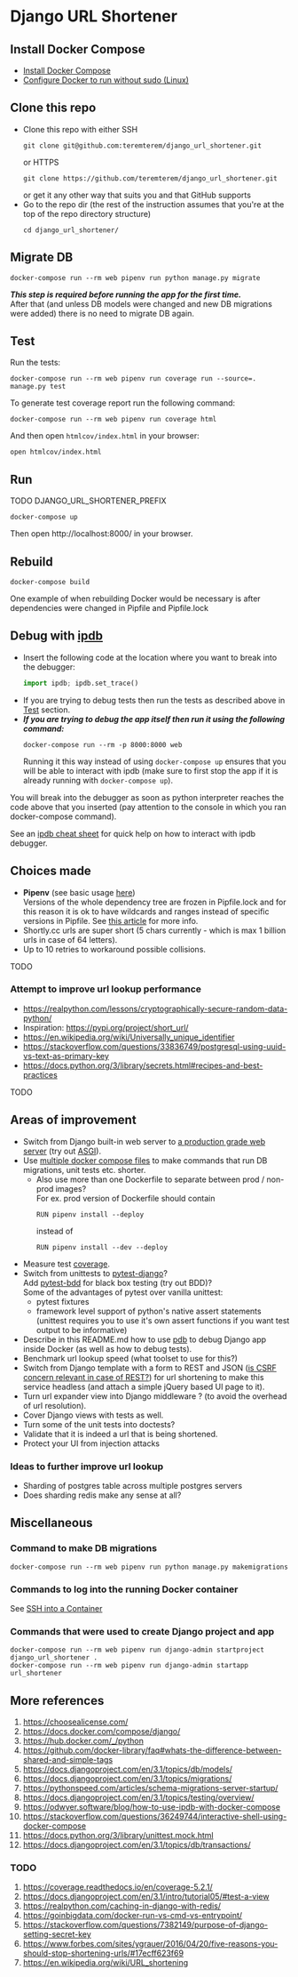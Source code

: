 # Django URL Shortener

## Install Docker Compose

- [Install Docker Compose](https://docs.docker.com/compose/install/)
- [Configure Docker to run without sudo (Linux)](
   https://docs.docker.com/engine/install/linux-postinstall/)

## Clone this repo
- Clone this repo with either SSH
   ```
   git clone git@github.com:teremterem/django_url_shortener.git
   ```
   or HTTPS
   ```
   git clone https://github.com/teremterem/django_url_shortener.git
   ```
   or get it any other way that suits you and that GitHub supports
- Go to the repo dir (the rest of the instruction assumes
   that you're at the top of the repo directory structure)
   ```
   cd django_url_shortener/
   ```

## Migrate DB

```
docker-compose run --rm web pipenv run python manage.py migrate
```
***This step is required before running the app for the first time.***  
After that (and unless DB models were changed and new DB migrations were added)
there is no need to migrate DB again.

## Test

Run the tests:
```
docker-compose run --rm web pipenv run coverage run --source=. manage.py test
```

To generate test coverage report run the following command:
```
docker-compose run --rm web pipenv run coverage html
```
And then open `htmlcov/index.html` in your browser:
```
open htmlcov/index.html
```

## Run

TODO DJANGO_URL_SHORTENER_PREFIX

```
docker-compose up
```
Then open http://localhost:8000/ in your browser.

## Rebuild

```
docker-compose build
```
One example of when rebuilding Docker would be necessary is after dependencies were changed in Pipfile and Pipfile.lock

## Debug with [ipdb](https://github.com/gotcha/ipdb)

- Insert the following code at the location where you want to break into the debugger:
  ```python
  import ipdb; ipdb.set_trace()
  ```
- If you are trying to debug tests then run the tests as described above in [Test](#Test) section.
- ***If you are trying to debug the app itself then run it using the following command:***
  ```
  docker-compose run --rm -p 8000:8000 web
  ```
  Running it this way instead of using ```docker-compose up```
  ensures that you will be able to interact with ipdb (make sure to first stop the app if it is already running with
  ```docker-compose up```).

You will break into the debugger as soon as python interpreter reaches the code above that you inserted (pay attention
to the console in which you ran docker-compose command).

See an [ipdb cheat sheet](https://wangchuan.github.io/coding/2017/07/12/ipdb-cheat-sheet.html) for quick help on how to
interact with ipdb debugger.

## Choices made

- **Pipenv** (see basic usage [here](https://pipenv-fork.readthedocs.io/en/latest/basics.html))  
  Versions of the whole dependency tree are frozen in Pipfile.lock and for this reason it is ok to have wildcards and
  ranges instead of specific versions in Pipfile. See [this article](https://realpython.com/pipenv-guide/) for more
  info.
- Shortly.cc urls are super short (5 chars currently - which is max 1 billion urls in case of 64 letters).
- Up to 10 retries to workaround possible collisions.

TODO

### Attempt to improve url lookup performance

- https://realpython.com/lessons/cryptographically-secure-random-data-python/
- Inspiration: https://pypi.org/project/short_url/
- https://en.wikipedia.org/wiki/Universally_unique_identifier
- https://stackoverflow.com/questions/33836749/postgresql-using-uuid-vs-text-as-primary-key
- https://docs.python.org/3/library/secrets.html#recipes-and-best-practices

TODO

## Areas of improvement

- Switch from Django built-in web server to [a production grade web server](
  https://docs.djangoproject.com/en/3.1/howto/deployment/asgi/) (try out [ASGI](
  https://asgi.readthedocs.io/en/latest/)).
- Use [multiple docker compose files](
  https://runnable.com/docker/advanced-docker-compose-configuration#using-multiple-docker-compose-files)
  to make commands that run DB migrations, unit tests etc. shorter.
  - Also use more than one Dockerfile to separate between prod / non-prod images?  
    For ex. prod version of Dockerfile should contain
    ```
    RUN pipenv install --deploy
    ```
    instead of
    ```
    RUN pipenv install --dev --deploy
    ```
- Measure test [coverage](https://coverage.readthedocs.io/en/coverage-5.2.1/).
- Switch from unittests to [pytest-django](https://pytest-django.readthedocs.io/en/latest/)?  
  Add [pytest-bdd](
  https://automationpanda.com/2018/10/22/python-testing-101-pytest-bdd/) for black box testing (try out BDD)?  
  Some of the advantages of pytest over vanilla unittest:
  - pytest fixtures
  - framework level support of python's native assert statements
    (unittest requires you to use it's own assert functions if you want test output to be informative)
- Describe in this README.md how to use [pdb](https://docs.python.org/3/library/pdb.html)
  to debug Django app inside Docker (as well as how to debug tests).
- Benchmark url lookup speed (what toolset to use for this?)
- Switch from Django template with a form to REST and JSON ([is CSRF concern relevant in case of REST?](
  https://security.stackexchange.com/questions/166724/should-i-use-csrf-protection-on-rest-api-endpoints)) for url
  shortening to make this service headless (and attach a simple jQuery based UI page to it).
- Turn url expander view into Django middleware ? (to avoid the overhead of url resolution).
- Cover Django views with tests as well.
- Turn some of the unit tests into doctests?
- Validate that it is indeed a url that is being shortened.
- Protect your UI from injection attacks

### Ideas to further improve url lookup

- Sharding of postgres table across multiple postgres servers
- Does sharding redis make any sense at all?

## Miscellaneous

### Command to make DB migrations

```
docker-compose run --rm web pipenv run python manage.py makemigrations
```

### Commands to log into the running Docker container

See [SSH into a Container](
https://phase2.github.io/devtools/common-tasks/ssh-into-a-container/)

### Commands that were used to create Django project and app

```
docker-compose run --rm web pipenv run django-admin startproject django_url_shortener .
docker-compose run --rm web pipenv run django-admin startapp url_shortener
```

## More references

1) https://choosealicense.com/
1) https://docs.docker.com/compose/django/
1) https://hub.docker.com/_/python
1) https://github.com/docker-library/faq#whats-the-difference-between-shared-and-simple-tags
1) https://docs.djangoproject.com/en/3.1/topics/db/models/
1) https://docs.djangoproject.com/en/3.1/topics/migrations/
1) https://pythonspeed.com/articles/schema-migrations-server-startup/
1) https://docs.djangoproject.com/en/3.1/topics/testing/overview/
1) https://odwyer.software/blog/how-to-use-ipdb-with-docker-compose
1) https://stackoverflow.com/questions/36249744/interactive-shell-using-docker-compose
1) https://docs.python.org/3/library/unittest.mock.html
1) https://docs.djangoproject.com/en/3.1/topics/db/transactions/

### TODO

1) https://coverage.readthedocs.io/en/coverage-5.2.1/
1) https://docs.djangoproject.com/en/3.1/intro/tutorial05/#test-a-view
1) https://realpython.com/caching-in-django-with-redis/
1) https://goinbigdata.com/docker-run-vs-cmd-vs-entrypoint/
1) https://stackoverflow.com/questions/7382149/purpose-of-django-setting-secret-key
1) https://www.forbes.com/sites/ygrauer/2016/04/20/five-reasons-you-should-stop-shortening-urls/#17ecff623f69
1) https://en.wikipedia.org/wiki/URL_shortening

